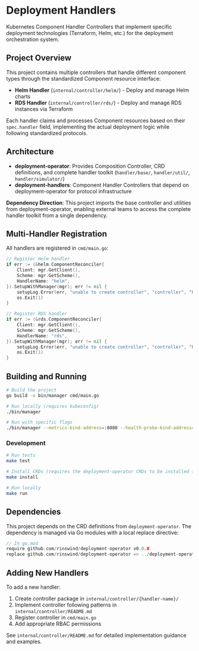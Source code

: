 # Deployment Handlers

Kubernetes Component Handler Controllers that implement specific deployment technologies (Terraform, Helm, etc.) for the deployment orchestration system.

## Project Overview

This project contains multiple controllers that handle different component types through the standardized Component resource interface:

- **Helm Handler** (`internal/controller/helm/`) - Deploy and manage Helm charts
- **RDS Handler** (`internal/controller/rds/`) - Deploy and manage RDS instances via Terraform

Each handler claims and processes Component resources based on their `spec.handler` field, implementing the actual deployment logic while following standardized protocols.

## Architecture

- **deployment-operator**: Provides Composition Controller, CRD definitions, and complete handler toolkit (`handler/base/`, `handler/util/`, `handler/simulator/`)
- **deployment-handlers**: Component Handler Controllers that depend on deployment-operator for protocol infrastructure

**Dependency Direction**: This project imports the base controller and utilities from deployment-operator, enabling external teams to access the complete handler toolkit from a single dependency.

## Multi-Handler Registration

All handlers are registered in `cmd/main.go`:

```go
// Register Helm handler
if err := (&helm.ComponentReconciler{
    Client: mgr.GetClient(),
    Scheme: mgr.GetScheme(),
    HandlerName: "helm",
}).SetupWithManager(mgr); err != nil {
    setupLog.Error(err, "unable to create controller", "controller", "Helm")
    os.Exit(1)
}

// Register RDS handler  
if err := (&rds.ComponentReconciler{
    Client: mgr.GetClient(),
    Scheme: mgr.GetScheme(),
    HandlerName: "rds",
}).SetupWithManager(mgr); err != nil {
    setupLog.Error(err, "unable to create controller", "controller", "RDS")
    os.Exit(1)
}
```

## Building and Running

```bash
# Build the project
go build -o bin/manager cmd/main.go

# Run locally (requires kubeconfig)
./bin/manager

# Run with specific flags
./bin/manager --metrics-bind-address=:8080 --health-probe-bind-address=:8081
```

### Development

```bash
# Run tests
make test

# Install CRDs (requires the deployment-operator CRDs to be installed first)
make install

# Run locally
make run
```

## Dependencies

This project depends on the CRD definitions from `deployment-operator`. The dependency is managed via Go modules with a local replace directive:

```go
// In go.mod
require github.com/rinswind/deployment-operator v0.0.0
replace github.com/rinswind/deployment-operator => ../deployment-operator
```

## Adding New Handlers

To add a new handler:

1. Create controller package in `internal/controller/{handler-name}/`
2. Implement controller following patterns in `internal/controller/README.md`
3. Register controller in `cmd/main.go`
4. Add appropriate RBAC permissions

See `internal/controller/README.md` for detailed implementation guidance and examples.
